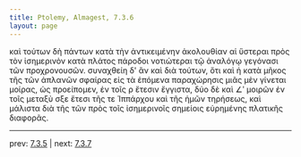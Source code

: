 ```yaml
---
title: Ptolemy, Almagest, 7.3.6
layout: page
---
```


καὶ τούτων δὴ πάντων κατὰ τὴν ἀντικειμένην ἀκολουθίαν αἱ ὕστεραι πρὸς τὸν ἰσημερινὸν κατὰ πλάτος πάροδοι νοτιώτεραι τῷ ἀναλόγῳ γεγόνασι τῶν προχρονουσῶν. συναχθείη δ' ἂν καὶ διὰ τούτων, ὅτι καὶ ἡ κατὰ μῆκος τῆς τῶν ἀπλανῶν σφαίρας εἰς τὰ ἑπόμενα παραχώρησις μιᾶς μὲν γίνεται μοίρας, ὡς προείπομεν, ἐν τοῖς ρ ἔτεσιν ἔγγιστα, δύο δὲ καὶ ∠ʹ μοιρῶν ἐν τοῖς μεταξὺ σξε ἔτεσι τῆς τε Ἱππάρχου καὶ τῆς ἡμῶν τηρήσεως, καὶ μάλιστα διὰ τῆς τῶν πρὸς τοῖς ἰσημερινοῖς σημείοις εὑρημένης πλατικῆς διαφορᾶς. 

---

prev: [7.3.5](../7.3.5/) | next: [7.3.7](../7.3.7/)

